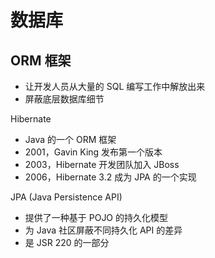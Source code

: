 # 数据库
## ORM 框架
- 让开发人员从大量的 SQL 编写工作中解放出来
- 屏蔽底层数据库细节

Hibernate
- Java 的一个 ORM 框架
- 2001，Gavin King 发布第一个版本
- 2003，Hibernate 开发团队加入 JBoss
- 2006，Hibernate 3.2 成为 JPA 的一个实现

JPA (Java Persistence API)
- 提供了一种基于 POJO 的持久化模型
- 为 Java 社区屏蔽不同持久化 API 的差异
- 是 JSR 220 的一部分
